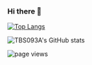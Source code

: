 ### Hi there 👋

<!-- <p align="left" height="130px">
  <a href="https://github.com/TBS093A">
    <img align="" height='100%' src="https://github-readme-stats.vercel.app/api?username=TBS093A&hide_title=true&show_icons=true&include_all_commits=true&line_height=21&bg_color=0000&text_color=2f80ed&count_private=true">
    <img align="" height='100%' src="https://github-readme-stats.vercel.app/api/top-langs/?username=TBS093A&hide_title=true&layout=compact&bg_color=0000&text_color=2f80ed">
  </a>
</p> -->

[![Top Langs](https://github-readme-stats.vercel.app/api/top-langs/?username=TBS093A&langs_count=20&layout=compact&hide=c,c++,Java,Makefile,css,scss,html&show_icons=true&title_color=fff&icon_color=79ff97&text_color=9f9f9f&bg_color=151515)](https://github.com/TBS093A/render-app-backend)

![TBS093A's GitHub stats](https://github-readme-stats.vercel.app/api/?username=TBS093A&show_icons=true&title_color=fff&icon_color=79ff97&text_color=9f9f9f&bg_color=151515)

![page views](https://komarev.com/ghpvc/?username=TBS093A&color=brightgreen)

<!--
**TBS093A/TBS093A** is a ✨ _special_ ✨ repository because its `README.md` (this file) appears on your GitHub profile.

Here are some ideas to get you started:

- 🔭 I’m currently working on ...
- 🌱 I’m currently learning ...
- 👯 I’m looking to collaborate on ...
- 🤔 I’m looking for help with ...
- 💬 Ask me about ...
- 📫 How to reach me: ...
- 😄 Pronouns: ...
- ⚡ Fun fact: ...
-->
